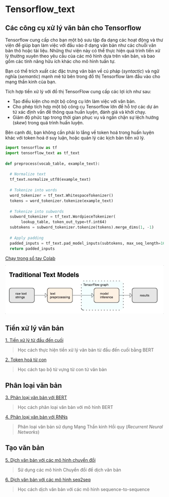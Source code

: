 # Tensorflow_text

## Các công cụ xử lý văn bản cho Tensorflow

Tensorflow cung cấp cho bạn một bộ sưu tập đa dạng các hoạt động và thư viện để giúp bạn làm việc với đầu vào ở dạng văn bản như các chuỗi văn bản thô hoặc tài liệu. Những thư viện này có thể thực hiện quá trình tiền xử lý thường xuyên theo yêu cầu của các mô hình dựa trên văn bản, và bao gồm các tính năng hữu ích khác cho mô hình tuần tự.

Bạn có thể trích xuất các đặc trưng văn bản về cú pháp (*syntactic*) và ngữ nghĩa (*semantic*) mạnh mẽ từ bên trong đồ thị Tensorflow làm đầu vào cho mạng thần kinh của bạn.

Tích hợp tiền xử lý với đồ thị TensorFlow cung cấp các lợi ích như sau:

* Tạo điều kiện cho một bộ công cụ lớn làm việc với văn bản.
* Cho phép tích hợp một bộ công cụ Tensorflow lớn để hỗ trợ các dự án từ xác định vấn đề thông qua huấn luyện, đánh giá và khởi chạy.
* Giảm độ phức tạp trong thời gian phục vụ và ngăn chặn sự lệch hướng (*skew*) trong quá trình huấn luyện.

Bên cạnh đó, bạn không cần phải lo lắng về token hoá trong huấn luyện khác với token hoá ở suy luận, hoặc quản lý các kịch bản tiền xử lý.

```python
import tensorflow as tf
import tensorflow_text as tf_text

def preprocess(vocab_table, example_text):

  # Normalize text
  tf_text.normalize_utf8(example_text)

  # Tokenize into words
  word_tokenizer = tf_text.WhitespaceTokenizer()
  tokens = word_tokenizer.tokenize(example_text)

  # Tokenize into subwords
  subword_tokenizer = tf_text.WordpieceTokenizer(
       lookup_table, token_out_type=tf.int64)
  subtokens = subword_tokenizer.tokenize(tokens).merge_dims(1, -1)

  # Apply padding
  padded_inputs = tf_text.pad_model_inputs(subtokens, max_seq_length=16)
  return padded_inputs
```

[Chạy trong sổ tay Colab](https://colab.research.google.com/github/tensorflow/text/blob/master/docs/guide/bert_preprocessing_guide.ipynb)

![TF.Text Models](img/architecture.gif)

## Tiền xử lý văn bản

[1. Tiền xử lý từ đầu đến cuối](bert_preprocessing_guide.ipynb)

> Học cách thực hiện tiền xử lý văn bản từ đầu đến cuối bằng BERT

[2. Token hoá từ con](subwords_tokenizer.ipynb)

> Học cách tạo bộ từ vựng từ con từ văn bản

## Phân loại văn bản

[3. Phân loại văn bản với BERT](classify_text_with_bert.ipynb)

> Học cách phân loại văn bản với mô hình BERT

[4. Phân loại văn bản với RNNs](text_classification_rnn.ipynb)

> Phân loại văn bản sử dụng Mạng Thần kinh Hồi quy (*Recurrent Neural Networks*)

## Tạo văn bản

[5. Dịch văn bản với các mô hình chuyển đổi](transformer.ipynb)

> Sử dụng các mô hình Chuyển đổi để dịch văn bản

[6. Dịch văn bản với các mô hình seq2seq](nmt_with_attention.ipynb)

> Học cách dịch văn bản với các mô hình sequence-to-sequence

